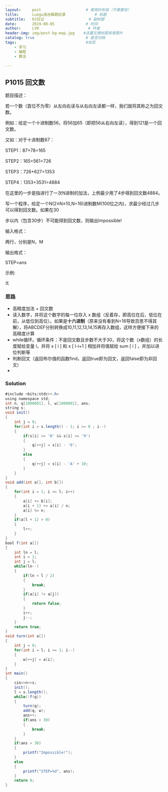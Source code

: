 ```yaml
---
layout:     post                    # 使用的布局（不需要改）
title:      Luogu洛谷解题纪录	           	# 标题 
subtitle:   OJ日记					# 副标题
date:       2019-08-05              # 时间
author:     LYH                      # 作者
header-img: img/post-bg-map.jpg    #这篇文章标题背景图片
catalog: true                       # 是否归档
tags:                               #标签
    - 学习
    - 编程
    - 算法

---
```


## P1015 回文数

题目描述：

若一个数（首位不为零）从左向右读与从右向左读都一样，我们就将其称之为回文数。

例如：给定一个十进制数56，将56加65（即把56从右向左读），得到121是一个回文数。

又如：对于十进制数87：

STEP1：87+78=165

STEP2：165+561=726

STEP3：726+627=1353

STEP4：1353+3531=4884

在这里的一步是指进行了一次N进制的加法，上例最少用了4步得到回文数4884。

写一个程序，给定一个N(2≤N≤10,N=16)进制数M(100位之内)，求最少经过几步可以得到回文数。如果在30

步以内（包含30步）不可能得到回文数，则输出Impossible!

输入格式：

两行，分别是N，M

输出格式：

STEP=ans

示例:

```
无
```

### 思路

* 高精度加法 + 回文数
* 读入数字，并将这个数字的每一位存入 x 数组（反着存，即高位在后，低位在前，从低位到高位）。如果是**十六进制**（原来没有看到N=16导致百思不得其解），将ABCDEF分别转换成10,11,12,13,14,15再存入数组，这样方便接下来的高精度计算
* while循环。循环条件：不是回文数且步数不大于30，将这个数（x数组）的长度赋给变量 l，并将 x [ i ] 和 x [ l-i+1 ] 相加并将值赋给 sum [ i ] ，并加以进位判断等
* 判断回文（返回布尔值的函数find，返回true即为回文，返回false即为非回文）
* 

### Solution

```java
#include <bits/stdc++.h> 
using namespace std;
int n, q[1000001], l, w[1000001], ans;
string s;
void init() 
{
    int j = 0;
    for(int i = s.length() - 1; i >= 0 ; i--) 
    {
        if(s[i] >= '0' && s[i] <= '9') 
        {
            q[++j] = s[i] - '0';
        }
        else 
        {
            q[++j] = s[i] - 'A' + 10;
        } 
    }
}
void add(int a[], int b[]) 
{
    for(int i = 1; i <= l; i++)
    {
        a[i] += b[i];
        a[i + 1] += a[i] / n; 
        a[i] %= n;
    }
    if(a[l + 1] > 0) 
    {
        l++; 
    }
}
bool f(int a[]) 
{
    int ln = l;
    int i = 1;
    int j = l;
    while(ln--)
    {
        if(ln < l / 2) 
        {
            break;
        }
        if(a[i] != a[j])
        {
            return false; 
        }
        i++;
        j--;
    }
    return true;
}
void turn(int a[]) 
{
    int j = 0;
    for(int i = l; i >= 1; i--) 
    {
        w[++j] = a[i]; 
    }
}
int main()
{
    cin>>n>>s;
    init(); 
    l = s.length();
    while(!f(q)) 
    {
        turn(q);
        add(q, w); 
        ans++;
        if(ans > 30) 
        {
            break;
        }
    }
    if(ans > 30)
    {
        printf("Impossible!"); 
    }
    else
    {
        printf("STEP=%d", ans);
    }
    return 0;
}
```


